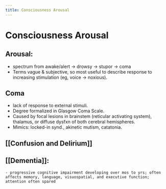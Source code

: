```yaml
---
title: Consciousness Arousal
---
```

# Consciousness Arousal

## Arousal:
- spectrum from awake/alert → drowsy → stupor → coma
- Terms vague & subjective, so most useful to describe response to increasing stimulation (eg, voice → noxious).

## Coma
* lack of response to external stimuli.
* Degree formalized in Glasgow Coma Scale.
* Caused by focal lesions in brainstem (reticular activating system), thalamus, or diffuse dysfxn of both cerebral hemispheres.
* Mimics: locked-in synd., akinetic mutism, catatonia.

## [[Confusion and Delirium]]
## [[Dementia]]:
	- progressive cognitive impairment developing over mos to yrs; often affects memory, language, visuospatial, and executive function; attention often spared
